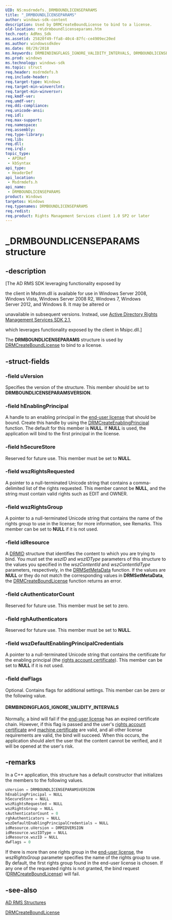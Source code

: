 ```yaml
---
UID: NS:msdrmdefs._DRMBOUNDLICENSEPARAMS
title: "_DRMBOUNDLICENSEPARAMS"
author: windows-sdk-content
description: Used by DRMCreateBoundLicense to bind to a license.
old-location: rm\drmboundlicenseparams.htm
tech.root: AdRms_Sdk
ms.assetid: 25820f49-ffa8-40c4-87fc-ce4909ec20ed
ms.author: windowssdkdev
ms.date: 08/29/2018
ms.keywords: DRMBINDINGFLAGS_IGNORE_VALIDITY_INTERVALS, DRMBOUNDLICENSEPARAMS, DRMBOUNDLICENSEPARAMS structure [Active Directory Rights Management Services SDK 1.0], _DRMBOUNDLICENSEPARAMS, msdrmdefs/DRMBOUNDLICENSEPARAMS, rm.drmboundlicenseparams
ms.prod: windows
ms.technology: windows-sdk
ms.topic: struct
req.header: msdrmdefs.h
req.include-header: 
req.target-type: Windows
req.target-min-winverclnt: 
req.target-min-winversvr: 
req.kmdf-ver: 
req.umdf-ver: 
req.ddi-compliance: 
req.unicode-ansi: 
req.idl: 
req.max-support: 
req.namespace: 
req.assembly: 
req.type-library: 
req.lib: 
req.dll: 
req.irql: 
topic_type:
 - APIRef
 - kbSyntax
api_type:
 - HeaderDef
api_location:
 - Msdrmdefs.h
api_name:
 - DRMBOUNDLICENSEPARAMS
product: Windows
targetos: Windows
req.typenames: DRMBOUNDLICENSEPARAMS
req.redist: 
req.product: Rights Management Services client 1.0 SP2 or later
---
```


# _DRMBOUNDLICENSEPARAMS structure


## -description


<p class="CCE_Message">[The AD RMS SDK leveraging functionality exposed by 

the client in Msdrm.dll is available for use in Windows Server 2008, Windows Vista, Windows Server 2008 R2, Windows 7, Windows Server 2012, and Windows 8. It may be altered or 

unavailable in subsequent versions. Instead, use <a href="https://msdn.microsoft.com/a7900f40-4c53-4760-8e5a-9c88149f86d0">Active Directory Rights Management Services SDK 2.1</a>, 

which leverages functionality exposed by the client in Msipc.dll.]

The <b>DRMBOUNDLICENSEPARAMS</b> structure is used by <a href="https://msdn.microsoft.com/102fa347-47be-4dc7-ba17-3f1ad3735b00">DRMCreateBoundLicense</a> to bind to a license.


## -struct-fields




### -field uVersion

Specifies the version of the structure. This member should be set to <b>DRMBOUNDLICENSEPARAMSVERSION</b>.


### -field hEnablingPrincipal

A handle to an enabling principal in the <a href="https://msdn.microsoft.com/en-us/library/Aa362618(v=VS.85).aspx">end-user license</a> that should be bound. Create this handle by using the <a href="https://msdn.microsoft.com/92858a46-cef5-4d25-9f3c-cbb343743565">DRMCreateEnablingPrincipal</a> function. The default for this member is <b>NULL</b>. If <b>NULL</b> is used, the application will bind to the first principal in the license.


### -field hSecureStore

Reserved for future use. This member must be set to <b>NULL</b>.


### -field wszRightsRequested

A pointer to a null-terminated Unicode string that contains a comma-delimited list of the rights requested. This member cannot be <b>NULL</b>, and the string must contain valid rights such as EDIT and OWNER.


### -field wszRightsGroup

A pointer to a null-terminated Unicode string that contains the name of the rights group to use in the license; for more information, see Remarks. This member can be set to <b>NULL</b> if it is not used.


### -field idResource

A <a href="https://msdn.microsoft.com/8b7f22e0-586e-4950-94fe-868b3fc91ffa">DRMID</a> structure that identifies the content to which you are trying to bind. You must set the <i>wszID</i> and <i>wszIDType</i> parameters of this structure to the  values you  specified in the <i>wszContentId</i> and <i>wszContentIdType</i> parameters, respectively, in the <a href="https://msdn.microsoft.com/dcf95e9e-e2de-449e-a45a-4974094ecb7e">DRMSetMetaData</a> function. If the values are <b>NULL</b> or they do not match the corresponding values in <b>DRMSetMetaData</b>,  the <a href="https://msdn.microsoft.com/102fa347-47be-4dc7-ba17-3f1ad3735b00">DRMCreateBoundLicense</a> function returns an error.


### -field cAuthenticatorCount

Reserved for future use. This member must be set to zero.


### -field rghAuthenticators

Reserved for future use. This member must be set to <b>NULL</b>.


### -field wszDefaultEnablingPrincipalCredentials

A pointer to a null-terminated Unicode string that contains the certificate for the enabling principal (the <a href="https://msdn.microsoft.com/en-us/library/Aa362726(v=VS.85).aspx">rights account certificate</a>). This member can be set to <b>NULL</b> if it is not used.


### -field dwFlags

Optional. Contains flags for additional settings. This member can be zero or the following value.



#### DRMBINDINGFLAGS_IGNORE_VALIDITY_INTERVALS

Normally, a bind will fail if the <a href="https://msdn.microsoft.com/en-us/library/Aa362618(v=VS.85).aspx">end-user license</a> has an expired certificate chain. However, if this flag is passed and the user's <a href="https://msdn.microsoft.com/en-us/library/Aa362726(v=VS.85).aspx">rights account certificate</a> and <a href="https://msdn.microsoft.com/en-us/library/Aa362706(v=VS.85).aspx">machine certificate</a> are valid, and all other license requirements are valid, the bind will succeed. When this occurs, the application should alert the user that the content cannot be verified, and it will be opened at the user's risk.


## -remarks



In a C++ application, this structure has a default constructor that initializes the members to the following values.


```cpp
uVersion = DRMBOUNDLICENSEPARAMSVERSION
hEnablingPrincipal = NULL
hSecureStore = NULL
wszRightsRequested = NULL
wszRightsGroup = NULL
cAuthenticatorCount = 0
rghAuthenticators = NULL
wszDefaultEnablingPrincipalCredentials = NULL
idResource.uVersion = DRMIDVERSION
idResource.wszIDType = NULL
idResource.wszID = NULL
dwFlags = 0
```


If there is more than one rights group in the <a href="https://msdn.microsoft.com/en-us/library/Aa362618(v=VS.85).aspx">end-user license</a>, the <i>wszRightsGroup</i> parameter specifies the name of the rights group to use. By default, the first rights group found in the end-user license is chosen. If any one of the requested rights is not granted, the bind request (<a href="https://msdn.microsoft.com/102fa347-47be-4dc7-ba17-3f1ad3735b00">DRMCreateBoundLicense</a>) will fail.




## -see-also




<a href="https://msdn.microsoft.com/06a0c6d2-108d-4c72-9ae6-8959304602c5">AD RMS Structures</a>



<a href="https://msdn.microsoft.com/102fa347-47be-4dc7-ba17-3f1ad3735b00">DRMCreateBoundLicense</a>
 

 

